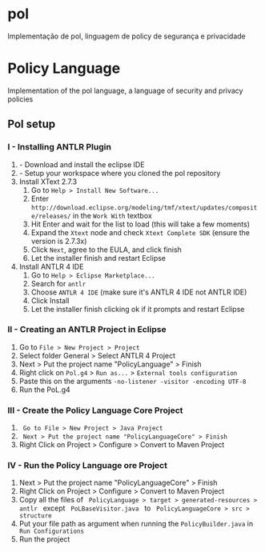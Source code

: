# pol
Implementação de pol, linguagem de policy de segurança e privacidade

<h1> Policy Language </h1>

Implementation of the pol language, a language of security and privacy policies

<h2> Pol setup </h2>

<h3> I - Installing ANTLR Plugin </h3>

<ol>
<li>  -  Download and install the eclipse IDE </li>
<li>  -  Setup your workspace where you cloned the pol repository</li>
<li>Install XText 2.7.3
<ol>
  <li>Go to <code>Help &gt; Install New Software...</code></li>
  <li>Enter <code>http://download.eclipse.org/modeling/tmf/xtext/updates/composite/releases/</code> in the <code>Work With</code>     textbox</li>
  <li>Hit Enter and wait for the list to load (this will take a few moments)</li>
  <li>Expand the <code>Xtext</code> node and check <code>Xtext Complete SDK</code> (ensure the version is 2.7.3x)</li>
  <li>Click <code>Next</code>, agree to the EULA, and click finish</li>
  <li>Let the installer finish and restart Eclipse</li>
</ol>
</li>
<li>Install ANTLR 4 IDE
<ol>
  <li>Go to <code>Help &gt; Eclipse Marketplace...</code></li>
  <li>Search for <code>antlr</code></li>
  <li>Choose <code>ANTLR 4 IDE</code> (make sure it's ANTLR 4 IDE not ANTLR IDE)</li>
  <li>Click Install</li>
  <li>Let the installer finish clicking ok if it prompts and restart Eclipse</li>
</ol>
</li>
</ol>

<h3>II - Creating an ANTLR Project in Eclipse </h3>
  <ol>
  <li> Go to <code>File > New Project > Project</code></li>
  <li> Select folder General > Select ANTLR 4 Project</li>
  <li> Next > Put the project name "PolicyLanguage" > Finish</li>
  <li> Right click on <code>Pol.g4</code> > <code>Run as...</code> > <code>External tools configuration</code></li>
  <li> Paste this on the arguments <code>-no-listener -visitor -encoding UTF-8</code></li>
  <li> Run the PoL.g4 </li>
  </ol>

<h3>III - Create the Policy Language Core Project</h3>
<ol>
  <li> <code> Go to File > New Project > Java Project </code></li>
  <li> <code> Next > Put the project name "PolicyLanguageCore" > Finish</code></li>
  <li> Right Click on Project > Configure > Convert to Maven Project </li>
  </ol>

<h3>IV - Run the Policy Language ore Project</h3>
<ol>
<li> Next > Put the project name "PolicyLanguageCore" > Finish</li>
<li> Right Click on Project > Configure > Convert to Maven Project</li>
<li> Copy all the files of <code> PolicyLanguage > target > generated-resources > antlr </code> except <code> PoLBaseVisitor.java </code> to <code> PolicyLanguageCore > src > structure</code></li>
<li> Put your file path as argument when running the <code>PolicyBuilder.java</code> in <code> Run Configurations </code> </li>
<li>Run the project</li>
</ol>
  


  
 
